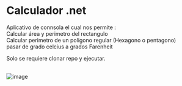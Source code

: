 # Calculador .net

Aplicativo de connsola el cual nos permite : <br>
Calcular área y perimetro del rectangulo <br>
Calcular  perimetro de un poligono regular (Hexagono o pentagono) <br>
pasar de grado celcius a grados Farenheit <br>

Solo se requiere clonar repo y ejecutar. <br>
<br>

![image](https://github.com/ljaramillocanas/Calculador_.net/assets/101465088/c3766c77-a57e-4c73-9cf1-d09d9b535d07)
